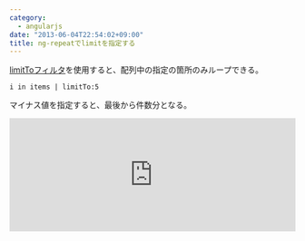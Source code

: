 ```yaml
--- 
category: 
  - angularjs
date: "2013-06-04T22:54:02+09:00"
title: ng-repeatでlimitを指定する
---
```


[limitToフィルタ](http://docs-angularjs-org-dev.appspot.com/api/ng.filter:limitTo)を使用すると、配列中の指定の箇所のみループできる。

    i in items | limitTo:5

マイナス値を指定すると、最後から件数分となる。

<iframe width="100%" height="200" src="http://jsfiddle.net/mAcm6/embedded/result,js,html" allowfullscreen="allowfullscreen" frameborder="0"></iframe>

